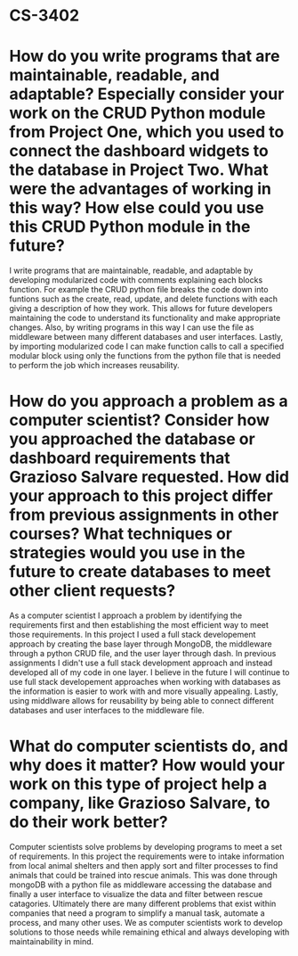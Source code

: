 # CS-3402

# How do you write programs that are maintainable, readable, and adaptable? Especially consider your work on the CRUD Python module from Project One, which you used to connect the dashboard widgets to the database in Project Two. What were the advantages of working in this way? How else could you use this CRUD Python module in the future?

I write programs that are maintainable, readable, and adaptable by developing modularized code with comments explaining each blocks function. For example the CRUD python file breaks the code down into funtions such as the create, read, update, and delete functions with each giving a description of how they work. This allows for future developers maintaining the code to understand its functionality and make appropriate changes. Also, by writing programs in this way I can use the file as middleware between many different databases and user interfaces. Lastly, by importing modularized code I can make function calls to call a specified modular block using only the functions from the python file that is needed to perform the job which increases reusability.

# How do you approach a problem as a computer scientist? Consider how you approached the database or dashboard requirements that Grazioso Salvare requested. How did your approach to this project differ from previous assignments in other courses? What techniques or strategies would you use in the future to create databases to meet other client requests?

As a computer scientist I approach a problem by identifying the requirements first and then establishing the most efficient way to meet those requirements. In this project I used a full stack developement approach by creating the base layer through MongoDB, the middleware through a python CRUD file, and the user layer through dash. In previous assignments I didn't use a full stack development approach and instead developed all of my code in one layer. I believe in the future I will continue to use full stack developement approaches when working with databases as the information is easier to work with and more visually appealing. Lastly, using middlware allows for reusability by being able to connect different databases and user interfaces to the middleware file.

# What do computer scientists do, and why does it matter? How would your work on this type of project help a company, like Grazioso Salvare, to do their work better?

Computer scientists solve problems by developing programs to meet a set of requirements. In this project the requirements were to intake information from local animal shelters and then apply sort and filter processes to find animals that could be trained into rescue animals. This was done through mongoDB with a python file as middleware accessing the database and finally a user interface to visualize the data and filter between rescue catagories. Ultimately there are many different problems that exist within companies that need a program to simplify a manual task, automate a process, and many other uses. We as computer scientists work to develop solutions to those needs while remaining ethical and always developing with maintainability in mind.
